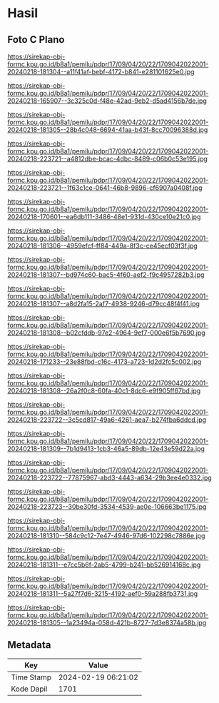# Hasil

## Foto C Plano

https://sirekap-obj-formc.kpu.go.id/b8a1/pemilu/pdpr/17/09/04/20/22/1709042022001-20240218-181304--a11f41af-bebf-4172-b841-e281101625e0.jpg

https://sirekap-obj-formc.kpu.go.id/b8a1/pemilu/pdpr/17/09/04/20/22/1709042022001-20240218-165907--3c325c0d-f48e-42ad-9eb2-d5ad4156b7de.jpg

https://sirekap-obj-formc.kpu.go.id/b8a1/pemilu/pdpr/17/09/04/20/22/1709042022001-20240218-181305--28b4c048-6694-41aa-b43f-8cc70096388d.jpg

https://sirekap-obj-formc.kpu.go.id/b8a1/pemilu/pdpr/17/09/04/20/22/1709042022001-20240218-223721--a4812dbe-bcac-4dbc-8489-c06b0c53e195.jpg

https://sirekap-obj-formc.kpu.go.id/b8a1/pemilu/pdpr/17/09/04/20/22/1709042022001-20240218-223721--1f63c1ce-0641-46b8-9896-cf6907a0408f.jpg

https://sirekap-obj-formc.kpu.go.id/b8a1/pemilu/pdpr/17/09/04/20/22/1709042022001-20240218-170601--ea6db111-3486-48e1-931d-430ce10e21c0.jpg

https://sirekap-obj-formc.kpu.go.id/b8a1/pemilu/pdpr/17/09/04/20/22/1709042022001-20240218-181306--4959efcf-ff84-449a-8f3c-ce45ecf03f3f.jpg

https://sirekap-obj-formc.kpu.go.id/b8a1/pemilu/pdpr/17/09/04/20/22/1709042022001-20240218-181307--bd974c60-bac5-4f60-aef2-f9c4957282b3.jpg

https://sirekap-obj-formc.kpu.go.id/b8a1/pemilu/pdpr/17/09/04/20/22/1709042022001-20240218-181307--a8d2fa15-2af7-4938-9246-d79cc48f4f41.jpg

https://sirekap-obj-formc.kpu.go.id/b8a1/pemilu/pdpr/17/09/04/20/22/1709042022001-20240218-181308--b02cfddb-97e2-4964-9ef7-000e6f5b7690.jpg

https://sirekap-obj-formc.kpu.go.id/b8a1/pemilu/pdpr/17/09/04/20/22/1709042022001-20240218-171233--23e88fbd-c16c-4173-a723-1d2d2fc5c002.jpg

https://sirekap-obj-formc.kpu.go.id/b8a1/pemilu/pdpr/17/09/04/20/22/1709042022001-20240218-181308--26a2f0c8-60fa-40c1-8dc6-e9f905ff67bd.jpg

https://sirekap-obj-formc.kpu.go.id/b8a1/pemilu/pdpr/17/09/04/20/22/1709042022001-20240218-223722--3c5cd817-49a6-4261-aea7-b274fba6ddcd.jpg

https://sirekap-obj-formc.kpu.go.id/b8a1/pemilu/pdpr/17/09/04/20/22/1709042022001-20240218-181309--7b1d9413-1cb3-46a5-89db-12e43e59d22a.jpg

https://sirekap-obj-formc.kpu.go.id/b8a1/pemilu/pdpr/17/09/04/20/22/1709042022001-20240218-223722--77875967-abd3-4443-a634-29b3ee4e0332.jpg

https://sirekap-obj-formc.kpu.go.id/b8a1/pemilu/pdpr/17/09/04/20/22/1709042022001-20240218-223723--30be30fd-3534-4539-ae0e-106663be1175.jpg

https://sirekap-obj-formc.kpu.go.id/b8a1/pemilu/pdpr/17/09/04/20/22/1709042022001-20240218-181310--584c9c12-7e47-4946-97d6-102298c7886e.jpg

https://sirekap-obj-formc.kpu.go.id/b8a1/pemilu/pdpr/17/09/04/20/22/1709042022001-20240218-181311--e7cc5b6f-2ab5-4799-b241-bb526914168c.jpg

https://sirekap-obj-formc.kpu.go.id/b8a1/pemilu/pdpr/17/09/04/20/22/1709042022001-20240218-181311--5a27f7d6-3215-4192-aef0-59a288fb3731.jpg

https://sirekap-obj-formc.kpu.go.id/b8a1/pemilu/pdpr/17/09/04/20/22/1709042022001-20240218-181305--1a23494a-058d-421b-8727-7d3e8374a58b.jpg


## Metadata

| Key        | Value               |
| ---------- | ------------------- |
| Time Stamp | 2024-02-19 06:21:02 |
| Kode Dapil | 1701                |



